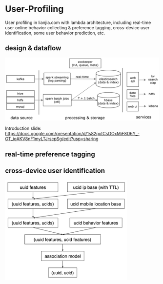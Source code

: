 # User-Profiling
User profiling in lianjia.com with lambda architecture, including real-time user online behavior collecting &amp; preference tagging, cross-device user identification, some user behavior prediction, etc.

## design & dataflow
<img src="https://github.com/cyber4ron/notes/blob/master/images/user-profiling-arch.png" width="800">

Introduction slide: https://docs.google.com/presentation/d/1s82pxtCsOOxMiF8D6Y_-OT_iqAKV8nF1myLTJrscpSg/edit?usp=sharing

## real-time preference tagging

## cross-device user identification
<img src="https://github.com/cyber4ron/notes/blob/master/images/uuid-ucid-assoc.png" width="400">

